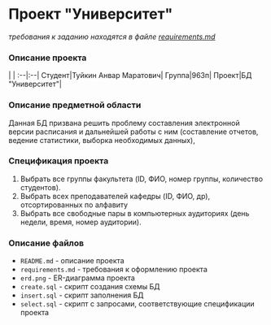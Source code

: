 # Проект "Университет"

*требования к заданию находятся в файле [requirements.md](requirements.md)*

### Описание проекта

   |   |
:--|:--|
Студент|Туйкин Анвар Маратович|
Группа|963п|
Проект|БД "Университет"|

### Описание предметной области
Данная БД призвана решить проблему составления электронной версии расписания и дальнейшей работы с ним (составление отчетов, ведение статистики, выборка необходимых данных),

### Спецификация проекта
1. Выбрать все группы факультета (ID, ФИО, номер группы, количество студентов).
2. Выбрать всех преподавателей кафедры (ID, ФИО, др), отсортированных по алфавиту
3. Выбрать все свободные пары в компьютерных аудиториях (день недели, время, номер аудитории).

### Описание файлов
- `README.md` - описание проекта
- `requirements.md` - требования к оформлению проекта
- `erd.png` - ER-диаграмма проекта
- `create.sql` - скрипт создания схемы БД
- `insert.sql` - скрипт заполнения БД
- `select.sql` - скрипт с запросами, соответствующие спецификации проекта